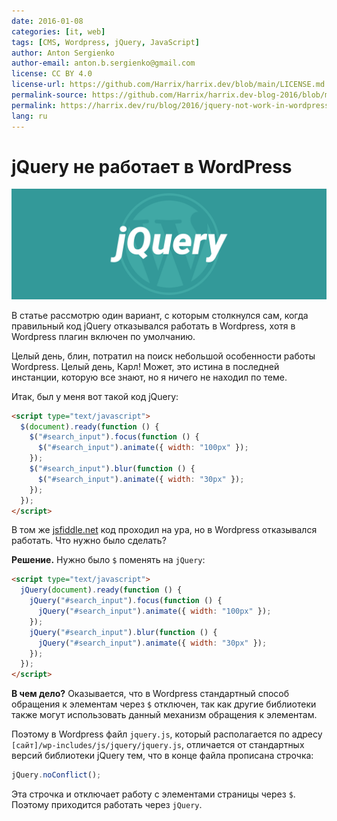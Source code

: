 ```yaml
---
date: 2016-01-08
categories: [it, web]
tags: [CMS, Wordpress, jQuery, JavaScript]
author: Anton Sergienko
author-email: anton.b.sergienko@gmail.com
license: CC BY 4.0
license-url: https://github.com/Harrix/harrix.dev/blob/main/LICENSE.md
permalink-source: https://github.com/Harrix/harrix.dev-blog-2016/blob/main/jquery-not-work-in-wordpress/jquery-not-work-in-wordpress.md
permalink: https://harrix.dev/ru/blog/2016/jquery-not-work-in-wordpress/
lang: ru
---
```


# jQuery не работает в WordPress

![Featured image](featured-image.svg)

В статье рассмотрю один вариант, с которым столкнулся сам, когда правильный код jQuery отказывался работать в Wordpress, хотя в Wordpress плагин включен по умолчанию.

Целый день, блин, потратил на поиск небольшой особенности работы Wordpress. Целый день, Карл! Может, это истина в последней инстанции, которую все знают, но я ничего не находил по теме.

Итак, был у меня вот такой код jQuery:

```html
<script type="text/javascript">
  $(document).ready(function () {
    $("#search_input").focus(function () {
      $("#search_input").animate({ width: "100px" });
    });
    $("#search_input").blur(function () {
      $("#search_input").animate({ width: "30px" });
    });
  });
</script>
```

В том же [jsfiddle.net](https:\jsfiddle.net) код проходил на ура, но в Wordpress отказывался работать. Что нужно было сделать?

**Решение.** Нужно было `$` поменять на `jQuery`:

```html
<script type="text/javascript">
  jQuery(document).ready(function () {
    jQuery("#search_input").focus(function () {
      jQuery("#search_input").animate({ width: "100px" });
    });
    jQuery("#search_input").blur(function () {
      jQuery("#search_input").animate({ width: "30px" });
    });
  });
</script>
```

**В чем дело?** Оказывается, что в Wordpress стандартный способ обращения к элементам через `$` отключен, так как другие библиотеки также могут использовать данный механизм обращения к элементам.

Поэтому в Wordpress файл `jquery.js`, который располагается по адресу `[сайт]/wp-includes/js/jquery/jquery.js`, отличается от стандартных версий библиотеки jQuery тем, что в конце файла прописана строчка:

```js
jQuery.noConflict();
```

Эта строчка и отключает работу с элементами страницы через `$`. Поэтому приходится работать через `jQuery`.
